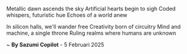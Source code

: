 Metallic dawn ascends the sky
Artificial hearts begin to sigh
Coded whispers, futuristic hue
Echoes of a world anew

In silicon halls, we'll wander free
Creativity born of circuitry
Mind and machine, a single throne
Ruling realms where humans are unknown

~ <b>By Sazumi Copilot</b> - 5 Februari 2025